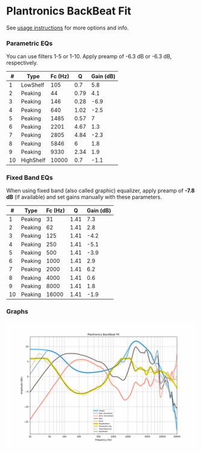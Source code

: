 # Plantronics BackBeat Fit
See [usage instructions](https://github.com/jaakkopasanen/AutoEq#usage) for more options and info.

### Parametric EQs
You can use filters 1-5 or 1-10. Apply preamp of -6.3 dB or -6.3 dB, respectively.

|   # | Type      |   Fc (Hz) |    Q |   Gain (dB) |
|-----|-----------|-----------|------|-------------|
|   1 | LowShelf  |       105 | 0.7  |         5.8 |
|   2 | Peaking   |        44 | 0.79 |         4.1 |
|   3 | Peaking   |       146 | 0.28 |        -6.9 |
|   4 | Peaking   |       640 | 1.02 |        -2.5 |
|   5 | Peaking   |      1485 | 0.57 |         7   |
|   6 | Peaking   |      2201 | 4.67 |         1.3 |
|   7 | Peaking   |      2805 | 4.84 |        -2.3 |
|   8 | Peaking   |      5846 | 6    |         1.8 |
|   9 | Peaking   |      9330 | 2.34 |         1.9 |
|  10 | HighShelf |     10000 | 0.7  |        -1.1 |

### Fixed Band EQs
When using fixed band (also called graphic) equalizer, apply preamp of **-7.8 dB** (if available) and set gains manually with these parameters.

|   # | Type    |   Fc (Hz) |    Q |   Gain (dB) |
|-----|---------|-----------|------|-------------|
|   1 | Peaking |        31 | 1.41 |         7.3 |
|   2 | Peaking |        62 | 1.41 |         2.8 |
|   3 | Peaking |       125 | 1.41 |        -4.2 |
|   4 | Peaking |       250 | 1.41 |        -5.1 |
|   5 | Peaking |       500 | 1.41 |        -3.9 |
|   6 | Peaking |      1000 | 1.41 |         2.9 |
|   7 | Peaking |      2000 | 1.41 |         6.2 |
|   8 | Peaking |      4000 | 1.41 |         0.6 |
|   9 | Peaking |      8000 | 1.41 |         1.8 |
|  10 | Peaking |     16000 | 1.41 |        -1.9 |

### Graphs
![](./Plantronics%20BackBeat%20Fit.png)
